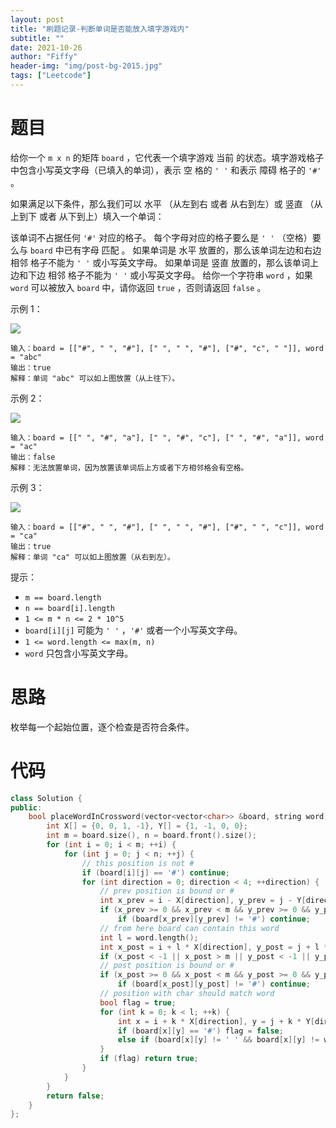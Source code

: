 ```yaml
---
layout: post
title: "刷题记录-判断单词是否能放入填字游戏内"
subtitle: ""
date: 2021-10-26
author: "Fiffy"
header-img: "img/post-bg-2015.jpg"
tags: ["Leetcode"]
---
```


# 题目

给你一个 `m x n` 的矩阵 `board` ，它代表一个填字游戏 当前 的状态。填字游戏格子中包含小写英文字母（已填入的单词），表示 空 格的 `' '` 和表示 障碍 格子的 `'#'` 。

如果满足以下条件，那么我们可以 水平 （从左到右 或者 从右到左）或 竖直 （从上到下 或者 从下到上）填入一个单词：

该单词不占据任何 `'#'` 对应的格子。
每个字母对应的格子要么是 `' '` （空格）要么与 `board` 中已有字母 匹配 。
如果单词是 水平 放置的，那么该单词左边和右边 相邻 格子不能为 `' '` 或小写英文字母。
如果单词是 竖直 放置的，那么该单词上边和下边 相邻 格子不能为 `' '` 或小写英文字母。
给你一个字符串 `word` ，如果 `word` 可以被放入 `board` 中，请你返回 `true` ，否则请返回 `false` 。

示例 1：

![](https://assets.leetcode.com/uploads/2021/09/18/crossword-1.png)

```
输入：board = [["#", " ", "#"], [" ", " ", "#"], ["#", "c", " "]], word = "abc"
输出：true
解释：单词 "abc" 可以如上图放置（从上往下）。
```

示例 2：

![](https://assets.leetcode.com/uploads/2021/09/18/c2.png)

```
输入：board = [[" ", "#", "a"], [" ", "#", "c"], [" ", "#", "a"]], word = "ac"
输出：false
解释：无法放置单词，因为放置该单词后上方或者下方相邻格会有空格。
```

示例 3：

![](https://assets.leetcode.com/uploads/2021/09/18/crossword-2.png)

```
输入：board = [["#", " ", "#"], [" ", " ", "#"], ["#", " ", "c"]], word = "ca"
输出：true
解释：单词 "ca" 可以如上图放置（从右到左）。
```


提示：

- `m == board.length`
- `n == board[i].length`
- `1 <= m * n <= 2 * 10^5`
- `board[i][j]` 可能为 `' '` ，`'#'` 或者一个小写英文字母。
- `1 <= word.length <= max(m, n)`
- `word` 只包含小写英文字母。

# 思路

枚举每一个起始位置，逐个检查是否符合条件。

# 代码

```c++
class Solution {
public:
    bool placeWordInCrossword(vector<vector<char>> &board, string word) {
        int X[] = {0, 0, 1, -1}, Y[] = {1, -1, 0, 0};
        int m = board.size(), n = board.front().size();
        for (int i = 0; i < m; ++i) {
            for (int j = 0; j < n; ++j) {
                // this position is not #
                if (board[i][j] == '#') continue;
                for (int direction = 0; direction < 4; ++direction) {
                    // prev position is bound or #
                    int x_prev = i - X[direction], y_prev = j - Y[direction];
                    if (x_prev >= 0 && x_prev < m && y_prev >= 0 && y_prev < n)
                        if (board[x_prev][y_prev] != '#') continue;
                    // from here board can contain this word
                    int l = word.length();
                    int x_post = i + l * X[direction], y_post = j + l * Y[direction];
                    if (x_post < -1 || x_post > m || y_post < -1 || y_post > n) continue;
                    // post position is bound or #
                    if (x_post >= 0 && x_post < m && y_post >= 0 && y_post < n)
                        if (board[x_post][y_post] != '#') continue;
                    // position with char should match word
                    bool flag = true;
                    for (int k = 0; k < l; ++k) {
                        int x = i + k * X[direction], y = j + k * Y[direction];
                        if (board[x][y] == '#') flag = false;
                        else if (board[x][y] != ' ' && board[x][y] != word[k]) flag = false;
                    }
                    if (flag) return true;
                }
            }
        }
        return false;
    }
};
```

